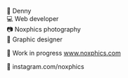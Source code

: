 👤 Denny <br>
💻 Web developer <br>
📷 Noxphics photography <br>
🎨 Graphic designer <br>

🔧 Work in progress www.noxphics.com

🔗 instagram.com/noxphics



<!---
Noxphics/Noxphics is a ✨ special ✨ repository because its `README.md` (this file) appears on your GitHub profile.
You can click the Preview link to take a look at your changes.
--->

